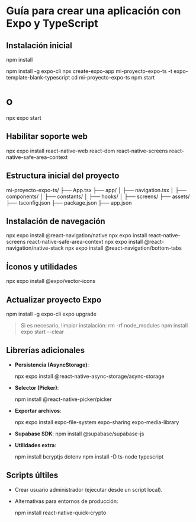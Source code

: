 # Guía para crear una aplicación con Expo y TypeScript

## Instalación inicial
npm install

npm install -g expo-cli
npx create-expo-app mi-proyecto-expo-ts -t expo-template-blank-typescript
cd mi-proyecto-expo-ts
npm start
# o
npx expo start


## Habilitar soporte web

npx expo install react-native-web react-dom react-native-screens react-native-safe-area-context

## Estructura inicial del proyecto


mi-proyecto-expo-ts/
├── App.tsx
├── app/
│   ├── navigation.tsx
│   ├── components/
│   ├── constants/
│   ├── hooks/
│   ├── screens/
├── assets/
├── tsconfig.json
├── package.json
├── app.json

## Instalación de navegación

npx expo install @react-navigation/native
npx expo install react-native-screens react-native-safe-area-context
npx expo install @react-navigation/native-stack
npx expo install @react-navigation/bottom-tabs

## Íconos y utilidades

npx expo install @expo/vector-icons

## Actualizar proyecto Expo

npm install -g expo-cli
expo upgrade

> Si es necesario, limpiar instalación:
rm -rf node_modules
npm install
expo start --clear

## Librerías adicionales

* **Persistencia (AsyncStorage)**:

  npx expo install @react-native-async-storage/async-storage

* **Selector (Picker)**:

  npm install @react-native-picker/picker


* **Exportar archivos**:

  npx expo install expo-file-system expo-sharing expo-media-library

* **Supabase SDK**:
  npm install @supabase/supabase-js


* **Utilidades extra**:

  npm install bcryptjs dotenv
  npm install -D ts-node typescript

## Scripts últiles

* Crear usuario administrador (ejecutar desde un script local).
* Alternativas para entornos de producción:

  npm install react-native-quick-crypto
